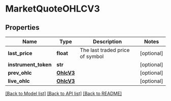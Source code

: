 # MarketQuoteOHLCV3

## Properties
Name | Type | Description | Notes
------------ | ------------- | ------------- | -------------
**last_price** | **float** | The last traded price of symbol | [optional] 
**instrument_token** | **str** |  | [optional] 
**prev_ohlc** | [**OhlcV3**](OhlcV3.md) |  | [optional] 
**live_ohlc** | [**OhlcV3**](OhlcV3.md) |  | [optional] 

[[Back to Model list]](../README.md#documentation-for-models) [[Back to API list]](../README.md#documentation-for-api-endpoints) [[Back to README]](../README.md)


